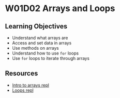 # W01D02 Arrays and Loops

## Learning Objectives
- Understand what arrays are
- Access and set data in arrays
- Use methods on arrays
- Understand how to use `for` loops
- Use `for` loops to iterate through arrays

## Resources

- [Intro to arrays repl](https://repl.it/@JaclynCasper/Penguin-Array-Intro)
- [Loops repl](https://repl.it/@JaclynCasper/Penguin-Loops)
